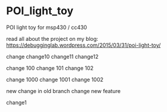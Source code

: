 # POI_light_toy
POI light toy for msp430 / cc430

read all about the project on my blog:
https://debugginglab.wordpress.com/2015/03/31/poi-light-toy/

change
change10
change11
change12

change 100
change 101
change 102

change 1000
change 1001
change 1002

new change in old branch
change new feature

change1
